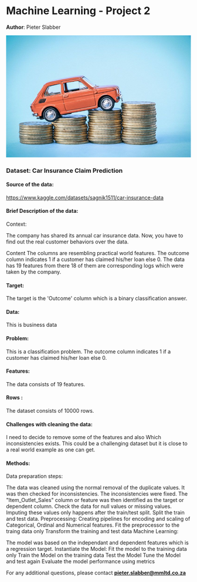 # Machine Learning - Project 2

**Author**: Pieter Slabber

![alt text](https://github.com/SlabberP/Machine-Learning-Practice-Solutions/blob/main/carInsur.jpg)

### Dataset: Car Insurance Claim Prediction

#### Source of the data:

https://www.kaggle.com/datasets/sagnik1511/car-insurance-data 

#### Brief Description of the data:
Context:

The company has shared its annual car insurance data. Now, you have to find out the real customer behaviors over the data.

Content
The columns are resembling practical world features.
The outcome column indicates 1 if a customer has claimed his/her loan else 0.
The data has 19 features from there 18 of them are corresponding logs which were taken by the company.

#### Target:
The target is the 'Outcome' column which is a binary classification answer.

#### Data:
This is business data

#### Problem:
This is a classification problem. The outcome column indicates 1 if a customer has claimed his/her loan else 0.

#### Features:
The data consists of 19 features.

#### Rows :
The dataset consists of 10000 rows.

#### Challenges with cleaning the data:
I need to decide to remove some of the features and also Which inconsistencies exists. This could be a challenging dataset but it is close to a real world example as one can get.

#### Methods:
Data preparation steps:

The data was cleaned using the normal removal of the duplicate values.
It was then checked for inconsistencies. The inconsistencies were fixed.
The "Item_Outlet_Sales" column or feature was then identified as the target or dependent column.
Check the data for null values or missing values. Imputing these values only happens after the train/test split.
Split the train and test data.
Preprocessing:
Creating pipelines for encoding and scaling of Categorical, Ordinal and Numerical features.
Fit the preprocessor to the traing data only
Transform the training and test data
Machine Learning:

The model was based on the independant and dependent features which is a regression target.
Instantiate the Model:
Fit the model to the training data only
Train the Model on the training data
Test the Model
Tune the Model and test again
Evaluate the model performance using metrics

For any additional questions, please contact **pieter.slabber@mmltd.co.za**
